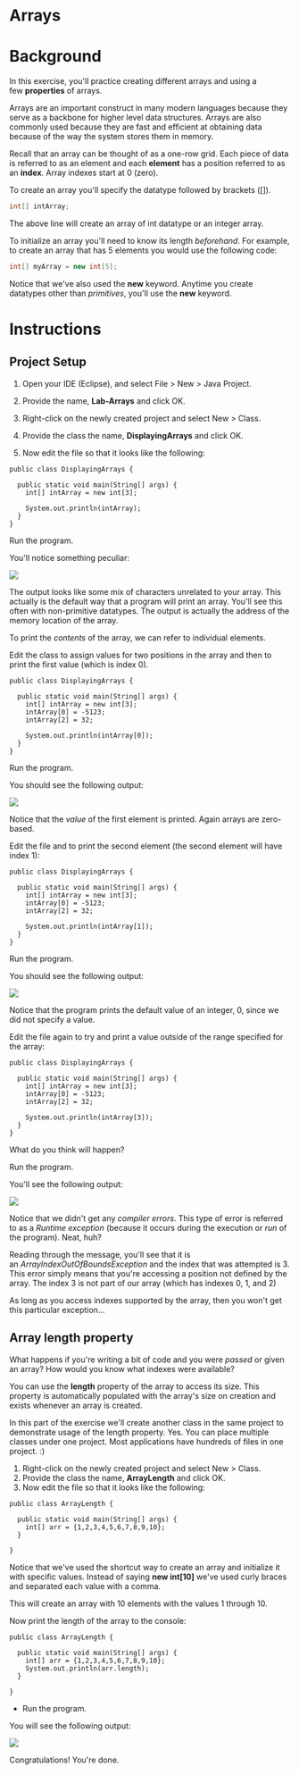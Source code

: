 # Arrays

Background
==========

In this exercise, you'll practice creating different arrays and using a few **properties** of arrays.

Arrays are an important construct in many modern languages because they serve as a backbone for higher level data structures. Arrays are also commonly used because they are fast and efficient at obtaining data because of the way the system stores them in memory.

Recall that an array can be thought of as a one-row grid. Each piece of data is referred to as an element and each **element** has a position referred to as an **index**. Array indexes start at 0 (zero).

To create an array you'll specify the datatype followed by brackets (\[\]).

```java
int[] intArray;
```

The above line will create an array of int datatype or an integer array.

To initialize an array you'll need to know its length _beforehand_. For example, to create an array that has 5 elements you would use the following code:

```java
int[] myArray = new int[5];
```

Notice that we've also used the **new** keyword. Anytime you create datatypes other than _primitives_, you'll use the **new** keyword.

Instructions
============

Project Setup
-------------

1.  Open your IDE (Eclipse), and select File > New > Java Project. 
    
2.  Provide the name, **Lab-Arrays** and click OK. 
3.  Right-click on the newly created project and select New > Class.
4.  Provide the class the name, **DisplayingArrays** and click OK.
5.  Now edit the file so that it looks like the following:

```
public class DisplayingArrays {

  public static void main(String[] args) {
    int[] intArray = new int[3];

    System.out.println(intArray);
  }
}
```

Run the program.

You'll notice something peculiar:

![](./images/image-1.png)

The output looks like some mix of characters unrelated to your array. This actually is the default way that a program will print an array. You'll see this often with non-primitive datatypes. The output is actually the address of the memory location of the array. 

To print the _contents_ of the array, we can refer to individual elements.

Edit the class to assign values for two positions in the array and then to print the first value (which is index 0). 

```
public class DisplayingArrays {

  public static void main(String[] args) {
    int[] intArray = new int[3];
    intArray[0] = -5123;
    intArray[2] = 32;

    System.out.println(intArray[0]);
  }
}
```

Run the program.

You should see the following output:

![](./images/image-2.png)

Notice that the _value_ of the first element is printed. Again arrays are zero-based.

Edit the file and to print the second element (the second element will have index 1):

```
public class DisplayingArrays {

  public static void main(String[] args) {
    int[] intArray = new int[3];
    intArray[0] = -5123;
    intArray[2] = 32;

    System.out.println(intArray[1]);
  }
}
```

Run the program.

You should see the following output:

![](./images/image-3.png)

Notice that the program prints the default value of an integer, 0, since we did not specify a value.

Edit the file again to try and print a value outside of the range specified for the array:

```
public class DisplayingArrays {

  public static void main(String[] args) {
    int[] intArray = new int[3];
    intArray[0] = -5123;
    intArray[2] = 32;

    System.out.println(intArray[3]);
  }
}
```

What do you think will happen?

Run the program.

You'll see the following output:

![](./images/image-4.png)

Notice that we didn't get any _compiler errors_. This type of error is referred to as a _Runtime exception_ (because it occurs during the execution or _run_ of the program). Neat, huh?

Reading through the message, you'll see that it is an _ArrayIndexOutOfBoundsException_ and the index that was attempted is 3. This error simply means that you're accessing a position not defined by the array. The index 3 is not part of our array (which has indexes 0, 1, and 2)

As long as you access indexes supported by the array, then you won't get this particular exception…

Array length property
---------------------

What happens if you're writing a bit of code and you were _passed_ or given an array? How would you know what indexes were available?

You can use the **length** property of the array to access its size. This property is automatically populated with the array's size on creation and exists whenever an array is created.

In this part of the exercise we'll create another class in the same project to demonstrate usage of the length property. Yes. You can place multiple classes under one project. Most applications have hundreds of files in one project. :)

1.  Right-click on the newly created project and select New > Class.
2.  Provide the class the name, **ArrayLength** and click OK.
3.  Now edit the file so that it looks like the following:

```
public class ArrayLength {

  public static void main(String[] args) {
    int[] arr = {1,2,3,4,5,6,7,8,9,10};
  }

}
```

Notice that we've used the shortcut way to create an array and initialize it with specific values. Instead of saying **new int\[10\]** we've used curly braces and separated each value with a comma.

This will create an array with 10 elements with the values 1 through 10.

Now print the length of the array to the console:

```
public class ArrayLength {

  public static void main(String[] args) {
    int[] arr = {1,2,3,4,5,6,7,8,9,10};
    System.out.println(arr.length);
  }

}
```

*   Run the program.

You will see the following output:

![](./images/image-5.png)

Congratulations! You're done.
